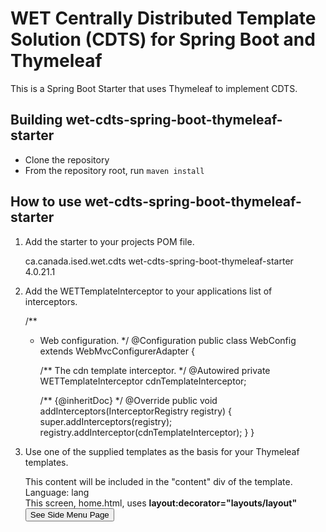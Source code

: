 # WET Centrally Distributed Template Solution (CDTS) for Spring Boot and Thymeleaf

This is a Spring Boot Starter that uses Thymeleaf to implement CDTS.

## Building wet-cdts-spring-boot-thymeleaf-starter

* Clone the repository
* From the repository root, run `maven install`

## How to use wet-cdts-spring-boot-thymeleaf-starter

1) Add the starter to your projects POM file.

    <dependency>
      <groupId>ca.canada.ised.wet.cdts</groupId>
      <artifactId>wet-cdts-spring-boot-thymeleaf-starter</artifactId>
      <version>4.0.21.1</version>
    </dependency>

2) Add the WETTemplateInterceptor to your applications list of interceptors.


    /**
     * Web configuration.
     */
    @Configuration
    public class WebConfig extends WebMvcConfigurerAdapter {
    
        /** The cdn template interceptor. */
        @Autowired
        private WETTemplateInterceptor cdnTemplateInterceptor;
        
        /** {@inheritDoc} */
        @Override
        public void addInterceptors(InterceptorRegistry registry) {
            super.addInterceptors(registry);
            registry.addInterceptor(cdnTemplateInterceptor);
        }
    }

3) Use one of the supplied templates as the basis for your Thymeleaf templates.

    <html xmlns:layout="http://www.ultraq.net.nz/thymeleaf/layout" layout:decorator="layouts/layout">
      <head>
        <title>Page Title</title>
	   </head>
	   <body>		
        <div layout:fragment="content">
          <div>This content will be included in the "content" div of the template.</div>
          <div>Language: <span data-th-text="#{lang}">lang</span></div>
          <div>This screen, home.html, uses <b>layout:decorator="layouts/layout"</b></div>
          <div class="row">
            <div class="col-md-4">
              <div class="form-group">
                <form action="#" data-th-action="@{#{url.sideMenu}}" method="post">					        
                  <button class="btn btn-primary" name="sideMenuButton" type="submit">See Side Menu Page</button>      
                </form>
              </div>
            </div>
          </div>
        </div>      
      </body>
    </html>